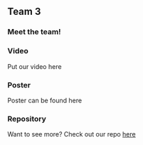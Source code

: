## Team 3

### Meet the team!






### Video 

Put our video here 

### Poster 

Poster can be found here 
### Repository

Want to see more? Check out our repo [here](https://github.com/jtsalisbury/ipaq)
